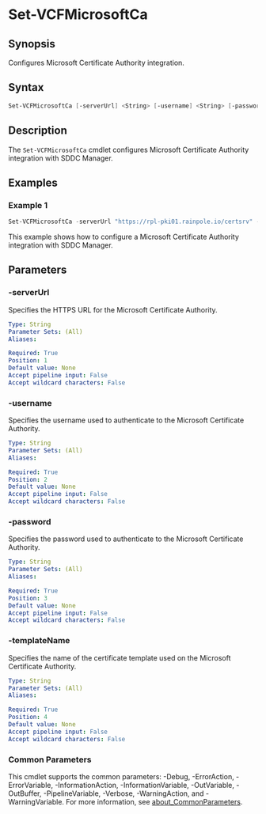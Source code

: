 # Set-VCFMicrosoftCa

## Synopsis

Configures Microsoft Certificate Authority integration.

## Syntax

```powershell
Set-VCFMicrosoftCa [-serverUrl] <String> [-username] <String> [-password] <String> [-templateName] <String> [<CommonParameters>]
```

## Description

The `Set-VCFMicrosoftCa` cmdlet configures Microsoft Certificate Authority integration with SDDC Manager.

## Examples

### Example 1

```powershell
Set-VCFMicrosoftCa -serverUrl "https://rpl-pki01.rainpole.io/certsrv" -username Administrator -password "VMw@re1!" -templateName VMware
```

This example shows how to configure a Microsoft Certificate Authority integration with SDDC Manager.

## Parameters

### -serverUrl

Specifies the HTTPS URL for the Microsoft Certificate Authority.

```yaml
Type: String
Parameter Sets: (All)
Aliases:

Required: True
Position: 1
Default value: None
Accept pipeline input: False
Accept wildcard characters: False
```

### -username

Specifies the username used to authenticate to the Microsoft Certificate Authority.

```yaml
Type: String
Parameter Sets: (All)
Aliases:

Required: True
Position: 2
Default value: None
Accept pipeline input: False
Accept wildcard characters: False
```

### -password

Specifies the password used to authenticate to the Microsoft Certificate Authority.

```yaml
Type: String
Parameter Sets: (All)
Aliases:

Required: True
Position: 3
Default value: None
Accept pipeline input: False
Accept wildcard characters: False
```

### -templateName

Specifies the name of the certificate template used on the Microsoft Certificate Authority.

```yaml
Type: String
Parameter Sets: (All)
Aliases:

Required: True
Position: 4
Default value: None
Accept pipeline input: False
Accept wildcard characters: False
```

### Common Parameters

This cmdlet supports the common parameters: -Debug, -ErrorAction, -ErrorVariable, -InformationAction, -InformationVariable, -OutVariable, -OutBuffer, -PipelineVariable, -Verbose, -WarningAction, and -WarningVariable. For more information, see [about_CommonParameters](http://go.microsoft.com/fwlink/?LinkID=113216).
